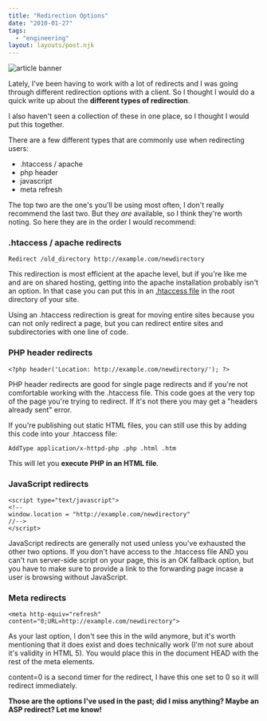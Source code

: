 ```yaml
---
title: "Redirection Options"
date: "2010-01-27"
tags:
  - "engineering"
layout: layouts/post.njk
---
```


![article banner](images/banner_redirection.png)

Lately, I've been having to work with a lot of redirects and I was going through different redirection options with a client. So I thought I would do a quick write up about the **different types of redirection**.

I also haven't seen a collection of these in one place, so I thought I would put this together.

There are a few different types that are commonly use when redirecting users:

- .htaccess / apache
- php header
- javascript
- meta refresh

The top two are the one's you'll be using most often, I don't really recommend the last two. But they _are_ available, so I think they're worth noting. So here they are in the order I would recommend:

### .htaccess / apache redirects

```
Redirect /old_directory http://example.com/newdirectory
```

This redirection is most efficient at the apache level, but if you're like me and are on shared hosting, getting into the apache installation probably isn't an option. In that case you can put this in an [.htaccess file](/blog/creating-an-htaccess-template/) in the root directory of your site.

Using an .htaccess redirection is great for moving entire sites because you can not only redirect a page, but you can redirect entire sites and subdirectories with one line of code.

### PHP header redirects

```
<?php header('Location: http://example.com/newdirectory/'); ?>
```

PHP header redirects are good for single page redirects and if you're not comfortable working with the .htaccess file. This code goes at the very top of the page you're trying to redirect. If it's not there you may get a "headers already sent" error.

If you're publishing out static HTML files, you can still use this by adding this code into your .htaccess file:

```
AddType application/x-httpd-php .php .html .htm
```

This will let you **execute PHP in an HTML file**.

### JavaScript redirects

```
<script type="text/javascript">
<!--
window.location = "http://example.com/newdirectory"
//-->
</script>
```

JavaScript redirects are generally not used unless you've exhausted the other two options. If you don't have access to the .htaccess file AND you can't run server-side script on your page, this is an OK fallback option, but you have to make sure to provide a link to the forwarding page incase a user is browsing without JavaScript.

### Meta redirects

```
<meta http-equiv="refresh" content="0;URL=http://example.com/newdirectory">
```

As your last option, I don't see this in the wild anymore, but it's worth mentioning that it does exist and does technically work (I'm not sure about it's validity in HTML 5). You would place this in the document HEAD with the rest of the meta elements.

content=0 is a second timer for the redirect, I have this one set to 0 so it will redirect immediately.

**Those are the options I've used in the past; did I miss anything? Maybe an ASP redirect? Let me know!**
